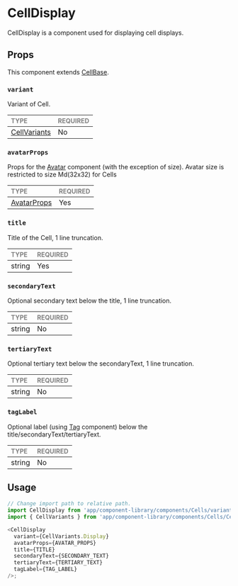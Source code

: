 # CellDisplay

CellDisplay is a component used for displaying cell displays.

## Props

This component extends [CellBase](../../foundation/CellBase/CellBase.types.ts#L13).

### `variant`

Variant of Cell.

| <span style="color:gray;font-size:14px">TYPE</span> | <span style="color:gray;font-size:14px">REQUIRED</span> |
| :-------------------------------------------------- | :------------------------------------------------------ |
| [CellVariants](../../Cell.types.ts#L9)              | No                                                      |

### `avatarProps`

Props for the [Avatar](../../../../Avatars/Avatar.tsx) component (with the exception of size). Avatar size is restricted to size Md(32x32) for Cells

| <span style="color:gray;font-size:14px">TYPE</span>    | <span style="color:gray;font-size:14px">REQUIRED</span> |
| :----------------------------------------------------- | :------------------------------------------------------ |
| [AvatarProps](../../../../Avatars/Avatar.types.ts#L19) | Yes                                                     |

### `title`

Title of the Cell, 1 line truncation.

| <span style="color:gray;font-size:14px">TYPE</span> | <span style="color:gray;font-size:14px">REQUIRED</span> |
| :-------------------------------------------------- | :------------------------------------------------------ |
| string                                              | Yes                                                     |

### `secondaryText`

Optional secondary text below the title, 1 line truncation.

| <span style="color:gray;font-size:14px">TYPE</span> | <span style="color:gray;font-size:14px">REQUIRED</span> |
| :-------------------------------------------------- | :------------------------------------------------------ |
| string                                              | No                                                      |

### `tertiaryText`

Optional tertiary text below the secondaryText, 1 line truncation.

| <span style="color:gray;font-size:14px">TYPE</span> | <span style="color:gray;font-size:14px">REQUIRED</span> |
| :-------------------------------------------------- | :------------------------------------------------------ |
| string                                              | No                                                      |

### `tagLabel`

Optional label (using [Tag](../../../../Tags/Tag/Tag.tsx) component) below the title/secondaryText/tertiaryText.

| <span style="color:gray;font-size:14px">TYPE</span> | <span style="color:gray;font-size:14px">REQUIRED</span> |
| :-------------------------------------------------- | :------------------------------------------------------ |
| string                                              | No                                                      |

## Usage

```javascript
// Change import path to relative path.
import CellDisplay from 'app/component-library/components/Cells/variants/CellDisplay/CellDisplay';
import { CellVariants } from 'app/component-library/components/Cells/Cell.types';

<CellDisplay
  variant={CellVariants.Display}
  avatarProps={AVATAR_PROPS}
  title={TITLE}
  secondaryText={SECONDARY_TEXT}
  tertiaryText={TERTIARY_TEXT}
  tagLabel={TAG_LABEL}
/>;
```
